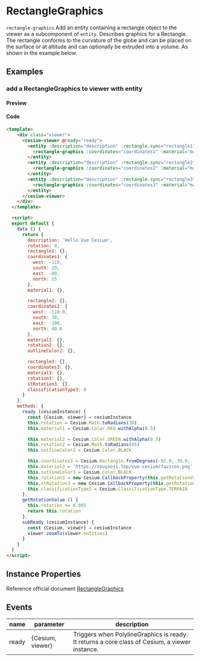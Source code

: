 # RectangleGraphics

`rectangle-graphics` Add an entity containing a rectangle object to the viewer as a subcomponent of `entity`. Describes graphics for a Rectangle. The rectangle conforms to the curvature of the globe and can be placed on the surface or at altitude and can optionally be extruded into a volume. As shown in the example below.

## Examples

### add a RectangleGraphics to viewer with entity

#### Preview

<doc-preview>
  <template>
    <div class="viewer">
      <cesium-viewer @ready="ready">
        <entity :description="description" :rectangle.sync="rectangle1">
          <rectangle-graphics :coordinates="coordinates1" :material="material1"></rectangle-graphics>
        </entity>
        <entity :description="description" :rectangle.sync="rectangle2">
          <rectangle-graphics :coordinates="coordinates2" :material="material2" :rotation="rotation2" :extrudedHeight="300000.0" :height="100000.0" :outline="true" :outlineColor="outlineColor2"></rectangle-graphics>
        </entity>
        <entity :description="description" :rectangle.sync="rectangle3">
          <rectangle-graphics :coordinates="coordinates3" :material="material3" :rotation="rotation3" :stRotation="stRotation3" :classificationType="classificationType3" @ready="subReady"></rectangle-graphics>
        </entity>
      </cesium-viewer>
    </div>
  </template>

  <script>
    export default {
      data () {
        return {
          description: 'Hello Vue Cesium',
          rotation: 0,
          rectangle1: {},
          coordinates1: {
            west: -110,
            south: 20,
            east: -80,
            north: 25
          },
          material1: {},

          rectangle2: {},
          coordinates2: {
            west: -110.0,
            south: 30,
            east: -100,
            north: 40.0
          },
          material2: {},
          rotation2: {},
          outlineColor2: {},

          rectangle3: {},
          coordinates3: {},
          material3: {},
          rotation3: {},
          stRotation3: {},
          classificationType3: 0
        }
      },
      methods: {
        ready (cesiumInstance) {
          const {Cesium, viewer} = cesiumInstance
          this.rotation = Cesium.Math.toRadians(30)
          this.material1 = Cesium.Color.RED.withAlpha(0.5)

          this.material2 = Cesium.Color.GREEN.withAlpha(0.5)
          this.rotation2 = Cesium.Math.toRadians(45)
          this.outlineColor2 = Cesium.Color.BLACK

          this.coordinates3 = Cesium.Rectangle.fromDegrees(-92.0, 30.0, -82.0, 40.0)
          this.material3 = 'https://zouyaoji.top/vue-cesium/favicon.png'
          this.outlineColor3 = Cesium.Color.BLACK
          this.rotation3 = new Cesium.CallbackProperty(this.getRotationValue, false)
          this.stRotation3 = new Cesium.CallbackProperty(this.getRotationValue, false)
          this.classificationType3 = Cesium.ClassificationType.TERRAIN
        },
        getRotationValue () {
          this.rotation += 0.005
          return this.rotation
        },
        subReady (cesiumInstance) {
          const {Cesium, viewer} = cesiumInstance
          viewer.zoomTo(viewer.entities)
        }
      }
    }
  </script>
</doc-preview>

#### Code

```html
<template>
    <div class="viewer">
      <cesium-viewer @ready="ready">
        <entity :description="description" :rectangle.sync="rectangle1">
          <rectangle-graphics :coordinates="coordinates1" :material="material1"></rectangle-graphics>
        </entity>
        <entity :description="description" :rectangle.sync="rectangle2">
          <rectangle-graphics :coordinates="coordinates2" :material="material2" :rotation="rotation2" :extrudedHeight="300000.0" :height="100000.0" :outline="true" :outlineColor="outlineColor2"></rectangle-graphics>
        </entity>
        <entity :description="description" :rectangle.sync="rectangle3">
          <rectangle-graphics :coordinates="coordinates3" :material="material3" :rotation="rotation3" :stRotation="stRotation3" :classificationType="classificationType3" @ready="subReady"></rectangle-graphics>
        </entity>
      </cesium-viewer>
    </div>
  </template>

  <script>
  export default {
    data () {
      return {
        description: 'Hello Vue Cesium',
        rotation: 0,
        rectangle1: {},
        coordinates1: {
          west: -110,
          south: 20,
          east: -80,
          north: 25
        },
        material1: {},

        rectangle2: {},
        coordinates2: {
          west: -110.0,
          south: 30,
          east: -100,
          north: 40.0
        },
        material2: {},
        rotation2: {},
        outlineColor2: {},

        rectangle3: {},
        coordinates3: {},
        material3: {},
        rotation3: {},
        stRotation3: {},
        classificationType3: 0
      }
    },
    methods: {
      ready (cesiumInstance) {
        const {Cesium, viewer} = cesiumInstance
        this.rotation = Cesium.Math.toRadians(30)
        this.material1 = Cesium.Color.RED.withAlpha(0.5)

        this.material2 = Cesium.Color.GREEN.withAlpha(0.5)
        this.rotation2 = Cesium.Math.toRadians(45)
        this.outlineColor2 = Cesium.Color.BLACK

        this.coordinates3 = Cesium.Rectangle.fromDegrees(-92.0, 30.0, -82.0, 40.0)
        this.material3 = 'https://zouyaoji.top/vue-cesium/favicon.png'
        this.outlineColor3 = Cesium.Color.BLACK
        this.rotation3 = new Cesium.CallbackProperty(this.getRotationValue, false)
        this.stRotation3 = new Cesium.CallbackProperty(this.getRotationValue, false)
        this.classificationType3 = Cesium.ClassificationType.TERRAIN
      },
      getRotationValue () {
        this.rotation += 0.005
        return this.rotation
      },
      subReady (cesiumInstance) {
        const {Cesium, viewer} = cesiumInstance
        viewer.zoomTo(viewer.entities)
      }
    }
  }
</script>
```

## Instance Properties

Reference official document [RectangleGraphics](https://cesiumjs.org/Cesium/Build/Documentation/RectangleGraphics.html)
<!-- |属性名|类型|默认值|描述|
|------|-----|-----|----|
|positions|Property||`optional` 指定表示线条的Cartesian3位置数组。|
|followSurface|Property|true|`optional` 指定线段是弧线还是直线连接。|
|clampToGround|Property|false|`optional` 指定线是否贴地。|
|width|Property|1.0|`optional` 指定线的宽度（像素）。|
|show|Property|true|`optional` 指定线是否可显示。|
|material|MaterialProperty|Color.WHITE|`optional` 指定用于绘制线的材质。|
|depthFailMaterial|MaterialProperty||`optional` 指定用于绘制低于地形的线的材质。|
|granularity|Property|Cesium.Math.RADIANS_PER_DEGREE|`optional`指定每个纬度和经度之间的角距离，当followSurface为true时有效。|
|shadows|Property|ShadowMode.DISABLED|`optional` 指定这些是否投射或接收来自每个光源的阴影。|
|distanceDisplayCondition|Property||`optional` 指定相机到线的距离。|
|zIndex|Property|0|`optional` 指定用于排序地面几何的zIndex。 仅当`clampToGround`为真且支持地形上的折线时才有效。|
--- -->

## Events

|name|parameter|description|
|------|----|----|
|ready|{Cesium, viewer}|Triggers when PolylineGraphics is ready. It returns a core class of Cesium, a viewer instance.|
